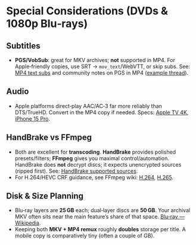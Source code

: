 # Special Considerations (DVDs & 1080p Blu‑rays)

## Subtitles

- **PGS/VobSub**: great for MKV archives; **not** supported in MP4. For Apple‑friendly copies, use SRT → `mov_text`/WebVTT, or skip subs. See: [MP4 text subs](https://trac.ffmpeg.org/wiki/HowToBurnSubtitlesIntoVideo) and community notes on PGS in MP4 ([example thread](https://superuser.com/questions/1194678/ffmpeg-convert-subtitle-to-mov-text)).

## Audio

- Apple platforms direct‑play AAC/AC‑3 far more reliably than DTS/TrueHD. Convert in the MP4 copy if needed. Specs: [Apple TV 4K](https://support.apple.com/guide/appletv/specifications-atvb2c01ea38/tvos), [iPhone 15 Pro](https://www.apple.com/iphone-15-pro/specs/).

## HandBrake vs FFmpeg

- Both are excellent for **transcoding**. **HandBrake** provides polished presets/filters; **FFmpeg** gives you maximal control/automation. HandBrake does **not** decrypt discs; it expects unencrypted sources (ripped first). See: [HandBrake supported sources](https://handbrake.fr/docs/en/latest/technical/source-formats.html).
- For H.264/HEVC CRF guidance, see FFmpeg wiki: [H.264](https://trac.ffmpeg.org/wiki/Encode/H.264), [H.265](https://trac.ffmpeg.org/wiki/Encode/H.265).

## Disk & Size Planning

- Blu‑ray layers are **25 GB** each; dual‑layer discs are **50 GB**. Your archival MKV often sits near the main feature’s share of that space. [Blu‑ray — Wikipedia](https://en.wikipedia.org/wiki/Blu-ray).
- Keeping both **MKV + MP4 remux** roughly **doubles** storage per title. A mobile copy is comparatively tiny (often a couple of GB).
